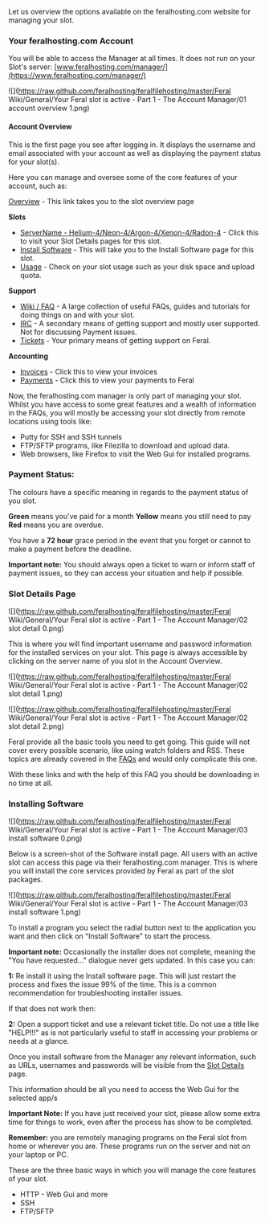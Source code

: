 
Let us overview the options available on the feralhosting.com website for managing your slot. 

### Your feralhosting.com Account

You will be able to access the Manager at all times. It does not run on your Slot's server: [www.feralhosting.com/manager/](https://www.feralhosting.com/manager/) 

![](https://raw.github.com/feralhosting/feralfilehosting/master/Feral Wiki/General/Your Feral slot is active - Part 1 - The Account Manager/01 account overview 1.png)

#### Account Overview

This is the first page you see after logging in. It displays the username and email associated with your account as well as displaying the payment status for your slot(s).

Here you can manage and oversee some of the core features of your account, such as:

[Overview](https://www.feralhosting.com/manager/) - This link takes you to the slot overview page

**Slots**

- [ServerName - Helium-4/Neon-4/Argon-4/Xenon-4/Radon-4](https://www.feralhosting.com/manager/slot/) - Click this to visit your Slot Details pages for this slot.
- [Install Software](https://www.feralhosting.com/manager/slot/install) - This will take you to the Install Software page for this slot.
- [Usage](https://www.feralhosting.com/manager/slot/usage) - Check on your slot usage such as your disk space and upload quota.

**Support**

- [Wiki / FAQ](https://www.feralhosting.com/faq/) - A large collection of useful FAQs, guides and tutorials for doing things on and with your slot.
- [IRC](https://www.feralhosting.com/chat) - A secondary means of getting support and mostly user supported. Not for discussing Payment issues.
- [Tickets](https://www.feralhosting.com/manager/tickets/) -  Your primary means of getting support on Feral.

**Accounting**

- [Invoices](https://www.feralhosting.com/manager/invoices) - Click this to view your invoices
- [Payments](https://www.feralhosting.com/manager/payments) - Click this to view your payments to Feral

Now, the feralhosting.com manager is only part of managing your slot. Whilst you have access to some great features and a wealth of information in the FAQs, you will mostly be accessing your slot directly from remote locations using tools like: 

- Putty for SSH and SSH tunnels
- FTP/SFTP programs, like Filezilla to download and upload data.
- Web browsers, like Firefox to visit the Web Gui for installed programs.

### Payment Status:

The colours have a specific meaning in regards to the payment status of you slot.

**Green** means you've paid for a month
**Yellow** means you still need to pay 
**Red** means you are overdue.

You have a **72 hour** grace period in the event that you forget or cannot to make a payment before the deadline. 

**Important note:** You should always open a ticket to warn or inform staff of payment issues, so they can access your situation and help if possible.

### Slot Details Page

![](https://raw.github.com/feralhosting/feralfilehosting/master/Feral Wiki/General/Your Feral slot is active - Part 1 - The Account Manager/02 slot detail 0.png)

This is where you will find important username and password information for the installed services on your slot. This page is always accessible by clicking on the server name of you slot in the Account Overview.

![](https://raw.github.com/feralhosting/feralfilehosting/master/Feral Wiki/General/Your Feral slot is active - Part 1 - The Account Manager/02 slot detail 1.png)

![](https://raw.github.com/feralhosting/feralfilehosting/master/Feral Wiki/General/Your Feral slot is active - Part 1 - The Account Manager/02 slot detail 2.png)

Feral provide all the basic tools you need to get going. This guide will not cover every possible scenario, like using watch folders and RSS. These topics are already covered in the [FAQs](https://www.feralhosting.com/faq/) and would only complicate this one. 

With these links and with the help of this FAQ you should be downloading in no time at all.

### Installing Software

![](https://raw.github.com/feralhosting/feralfilehosting/master/Feral Wiki/General/Your Feral slot is active - Part 1 - The Account Manager/03 install software 0.png)

Below is a screen-shot of the Software install page. All users with an active slot can access this page via their feralhosting.com manager. This is where you will install the core services provided by Feral as part of the slot packages.

![](https://raw.github.com/feralhosting/feralfilehosting/master/Feral Wiki/General/Your Feral slot is active - Part 1 - The Account Manager/03 install software 1.png)

To install a program you select the radial button next to the application you want and then click on "Install Software" to start the process.

**Important note:** Occasionally the installer does not complete, meaning the "You have requested..." dialogue never gets updated. In this case you can:

**1:** Re install it using the Install software page. This will just restart the process and fixes the issue 99% of the time. This is a common recommendation for troubleshooting installer issues.

If that does not work then:

**2:** Open a  support ticket and use a relevant ticket title. Do not use a title like "HELP!!!" as is not particularly useful to staff in accessing your problems or needs at a glance.

Once you install software from the Manager any relevant information, such as URLs, usernames and passwords will be visible from the [Slot Details](https://www.feralhosting.com/manager/slot/?) page.

This information should be all you need to access the Web Gui for the selected app/s

**Important Note:** If you have just received your slot, please allow some extra time for things to work, even after the process has show to be completed.

**Remember:** you are remotely managing programs on the Feral slot from home or wherever you are. These programs run on the server and not on your laptop or PC.

These are the three basic ways in which you will manage the core features of your slot.

- HTTP - Web Gui and more
- SSH
- FTP/SFTP



